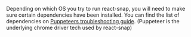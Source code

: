 Depending on which OS you try to run react-snap, you will need to make sure certain dependencies have been installed. You can find the list of dependencies on [Puppeteers troubleshooting guide](https://github.com/puppeteer/puppeteer/blob/main/docs/troubleshooting.md). (Puppeteer is the underlying chrome driver tech used by react-snap)